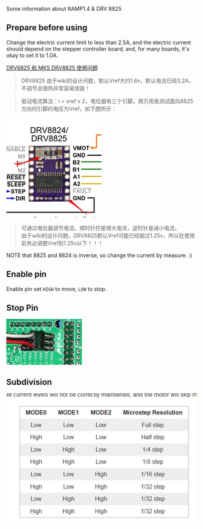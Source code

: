Some information about RAMP1.4 & DRV 8825

## Prepare before using

Change the electric current limit to less than 2.5A, and the electric current should depend on the stepper controller board, and, for many boards, it's okay to set it to 1.0A.

[DRV8825 和 MKS DRV8825 使用问题](https://tieba.baidu.com/p/3643680659)

>DRV8825 由于wiki的设计问题，默认Vref大约1.6v，默认电流已经3.2A，不调节会很热非常容易烧毁！


>驱动电流算法：i = vref x 2，电位器有三个引脚，用万用表测试面向8825方向的引脚的电压为Vref，如下图所示：

![current](pics/current.jpg)

>可通过电位器调节电流，顺时针拧是增大电流，逆时针是减小电流。<br>
由于wiki的设计问题，DRV8825默认Vref可能已经超过1.25v，所以在使用前务必调整Vref到1.25v以下！！！

NOTE that 8825 and 8824 is inverse, so change the current by measure. :)

## Enable pin

Enable pin set `HIGH` to move, `LOW` to stop.

## Stop Pin

![stop_pin](pics/200px-RAMPSendstopConboard.JPG)

## Subdivision

![subdivision](pics/subdivision.jpg)

